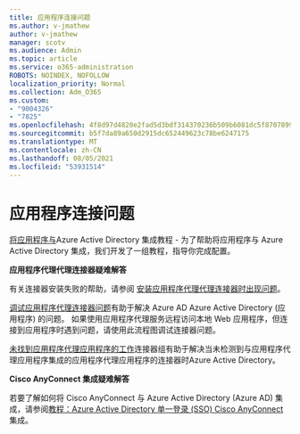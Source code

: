 ```yaml
---
title: 应用程序连接问题
ms.author: v-jmathew
author: v-jmathew
manager: scotv
ms.audience: Admin
ms.topic: article
ms.service: o365-administration
ROBOTS: NOINDEX, NOFOLLOW
localization_priority: Normal
ms.collection: Adm_O365
ms.custom:
- "9004326"
- "7825"
ms.openlocfilehash: 4f8d97d4820e2fad5d3bdf314370236b509b6081dc5f87078995282e72da0c18
ms.sourcegitcommit: b5f7da89a650d2915dc652449623c78be6247175
ms.translationtype: MT
ms.contentlocale: zh-CN
ms.lasthandoff: 08/05/2021
ms.locfileid: "53931514"
---
```

# <a name="application-connection-issues"></a>应用程序连接问题

[将应用程序与](https://docs.microsoft.com/azure/active-directory/saas-apps/tutorial-list)Azure Active Directory 集成教程 - 为了帮助将应用程序与 Azure Active Directory 集成，我们开发了一组教程，指导你完成配置。

**应用程序代理代理连接器疑难解答**

有关连接器安装失败的帮助，请参阅 [安装应用程序代理代理连接器时出现问题](https://docs.microsoft.com/azure/active-directory/manage-apps/application-proxy-connector-installation-problem)。

[调试应用程序代理连接器问题](https://docs.microsoft.com/azure/active-directory/manage-apps/application-proxy-debug-connectors)有助于解决 Azure AD Azure Active Directory (应用程序) 的问题。 如果使用应用程序代理服务远程访问本地 Web 应用程序，但连接到应用程序时遇到问题，请使用此流程图调试连接器问题。

[未找到应用程序代理应用程序的工作](https://docs.microsoft.com/azure/active-directory/manage-apps/application-proxy-connectivity-no-working-connector)连接器组有助于解决当未检测到与应用程序代理应用程序集成的应用程序代理应用程序的连接器时Azure Active Directory。

**Cisco AnyConnect 集成疑难解答**

若要了解如何将 Cisco AnyConnect 与 Azure Active Directory (Azure AD) 集成，请参阅[教程：Azure Active Directory 单一登录 (SSO) Cisco AnyConnect](https://docs.microsoft.com/azure/active-directory/saas-apps/cisco-anyconnect)集成。
